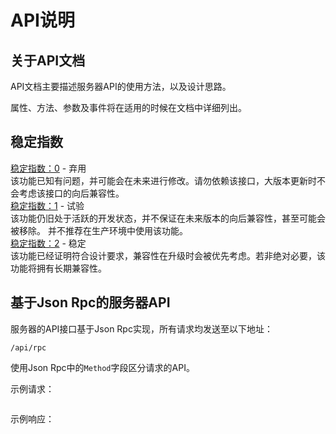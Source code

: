 # API说明

## 关于API文档

API文档主要描述服务器API的使用方法，以及设计思路。

属性、方法、参数及事件将在适用的时候在文档中详细列出。

## 稳定指数

<div class="api-stability api-stability-0">
<a href="?file=03-SDK/01-API说明#稳定指数">稳定指数：0</a> - 弃用
<br />该功能已知有问题，并可能会在未来进行修改。请勿依赖该接口，大版本更新时不会考虑该接口的向后兼容性。
</div>

<div class="api-stability api-stability-1">
<a href="?file=03-SDK/01-API说明#稳定指数">稳定指数：1</a> - 试验
<br />该功能仍旧处于活跃的开发状态，并不保证在未来版本的向后兼容性，甚至可能会被移除。
并不推荐在生产环境中使用该功能。
</div>

<div class="api-stability api-stability-2">
<a href="?file=03-SDK/01-API说明#稳定指数">稳定指数：2</a> - 稳定
<br />该功能已经证明符合设计要求，兼容性在升级时会被优先考虑。若非绝对必要，该功能将拥有长期兼容性。
</div>

## 基于Json Rpc的服务器API

服务器的API接口基于Json Rpc实现，所有请求均发送至以下地址：

```
/api/rpc
```

使用Json Rpc中的`Method`字段区分请求的API。

示例请求：

```json
```

示例响应：

```json
```


